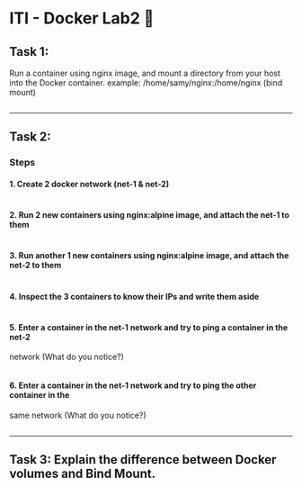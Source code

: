 # ITI - Docker Lab2 🐋

## Task 1:
Run a container using nginx image, and mount a directory from your host into the 
Docker container. example: /home/samy/nginx:/home/nginx (bind mount)
```bash

```
---

## Task 2:
### Steps
#### 1. Create 2 docker network (net-1 & net-2)
```bash

```
#### 2. Run 2 new containers using nginx:alpine image, and attach the net-1 to them
```bash

```
#### 3.  Run another 1 new containers using nginx:alpine image, and attach the net-2 to them
```bash

```
#### 4. Inspect the 3 containers to know their IPs and write them aside
```bash

```
#### 5. Enter a container in the net-1 network and try to ping a container in the net-2 
network (What do you notice?)
```bash

```
#### 6. Enter a container in the net-1 network and try to ping the other container in the 
same network (What do you notice?)
```bash

```
---
## Task 3: Explain the difference between Docker volumes and Bind Mount.
```bash

```


